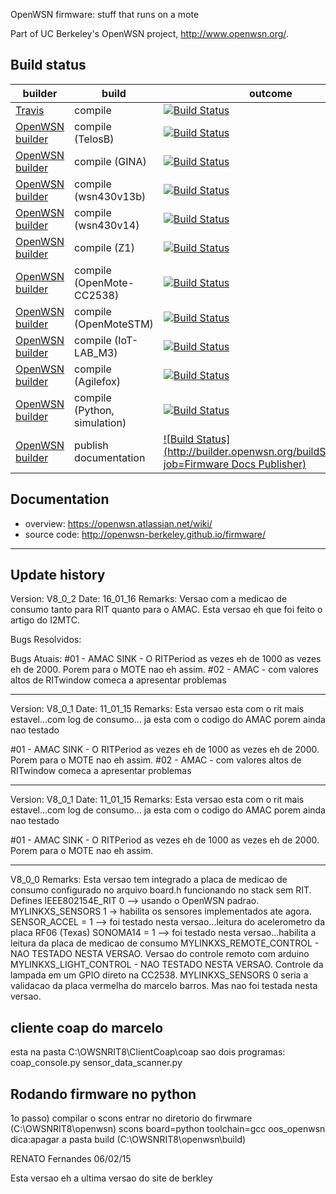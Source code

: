 OpenWSN firmware: stuff that runs on a mote

Part of UC Berkeley's OpenWSN project, http://www.openwsn.org/.

Build status
------------

|              builder                                                           |      build               | outcome
| ------------------------------------------------------------------------------ | ------------------------ | -------
| [Travis](https://travis-ci.org/openwsn-berkeley/openwsn-fw)                    | compile                  | [![Build Status](https://travis-ci.org/openwsn-berkeley/openwsn-fw.png?branch=develop)](https://travis-ci.org/openwsn-berkeley/openwsn-fw)
| [OpenWSN builder](http://builder.openwsn.org/job/Firmware%20TelosB/)           | compile (TelosB)         | [![Build Status](http://builder.openwsn.org/buildStatus/icon?job=Firmware%20TelosB)](http://builder.openwsn.org/job/Firmware%20TelosB/)
| [OpenWSN builder](http://builder.openwsn.org/job/Firmware%20GINA/)             | compile (GINA)           | [![Build Status](http://builder.openwsn.org/buildStatus/icon?job=Firmware%20GINA)](http://builder.openwsn.org/job/Firmware%20GINA/)
| [OpenWSN builder](http://builder.openwsn.org/job/Firmware%20wsn430v13b/)       | compile (wsn430v13b)     | [![Build Status](http://builder.openwsn.org/buildStatus/icon?job=Firmware%20wsn430v13b)](http://builder.openwsn.org/job/Firmware%20wsn430v13b/)
| [OpenWSN builder](http://builder.openwsn.org/job/Firmware%20wsn430v14/)        | compile (wsn430v14)      | [![Build Status](http://builder.openwsn.org/buildStatus/icon?job=Firmware%20wsn430v14)](http://builder.openwsn.org/job/Firmware%20wsn430v14/)
| [OpenWSN builder](http://builder.openwsn.org/job/Firmware%20Z1/)               | compile (Z1)             | [![Build Status](http://builder.openwsn.org/buildStatus/icon?job=Firmware%20Z1)](http://builder.openwsn.org/job/Firmware%20Z1/)
| [OpenWSN builder](http://builder.openwsn.org/job/Firmware%20OpenMote-CC2538/)  | compile (OpenMote-CC2538) | [![Build Status](http://builder.openwsn.org/buildStatus/icon?job=Firmware%20OpenMote-CC2538)](http://builder.openwsn.org/job/Firmware%20OpenMote-CC2538/)
| [OpenWSN builder](http://builder.openwsn.org/job/Firmware%20OpenMoteSTM/)      | compile (OpenMoteSTM)    | [![Build Status](http://builder.openwsn.org/buildStatus/icon?job=Firmware%20OpenMoteSTM)](http://builder.openwsn.org/job/Firmware%20OpenMoteSTM/)
| [OpenWSN builder](http://builder.openwsn.org/job/Firmware%20IoT-LAB_M3/)       | compile (IoT-LAB_M3)     | [![Build Status](http://builder.openwsn.org/buildStatus/icon?job=Firmware%20IoT-LAB_M3)](http://builder.openwsn.org/job/Firmware%20IoT-LAB_M3/)
| [OpenWSN builder](http://builder.openwsn.org/job/Firmware%20Agilefox/)         | compile (Agilefox)     | [![Build Status](http://builder.openwsn.org/buildStatus/icon?job=Firmware%20Agilefox)](http://builder.openwsn.org/job/Firmware%20Agilefox/)
| [OpenWSN builder](http://builder.openwsn.org/job/Firmware%20Python%20(simulation)/) | compile (Python, simulation) | [![Build Status](http://builder.openwsn.org/buildStatus/icon?job=Firmware%20Python%20(simulation))](http://builder.openwsn.org/job/Firmware%20Python%20(simulation)/)
| [OpenWSN builder](http://builder.openwsn.org/job/Firmware%20Docs%20Publisher/) | publish documentation    | [![Build Status](http://builder.openwsn.org/buildStatus/icon?job=Firmware Docs Publisher)](http://builder.openwsn.org/job/Firmware%20Docs%20Publisher/)

Documentation
-------------

- overview: https://openwsn.atlassian.net/wiki/
- source code: http://openwsn-berkeley.github.io/firmware/


------------------------------------------------------------------
Update history
-----------------------------------------------------------------
Version: V8_0_2
Date: 16_01_16
Remarks:
Versao com a medicao de consumo tanto para RIT quanto para o AMAC.
Esta versao eh que foi feito o artigo do I2MTC.

Bugs Resolvidos:

Bugs Atuais:
#01 - AMAC SINK - O RITPeriod as vezes eh de 1000 as vezes eh de 2000. 
      Porem para o MOTE nao eh assim.
#02 - AMAC - com valores altos de RITwindow comeca a apresentar problemas

-----------------------------------------------------------------
Version: V8_0_1
Date: 11_01_15
Remarks:
Esta versao esta com o rit mais estavel...com log de consumo...
ja esta com o codigo do AMAC porem ainda nao testado

#01 - AMAC SINK - O RITPeriod as vezes eh de 1000 as vezes eh de 2000. 
      Porem para o MOTE nao eh assim.
#02 - AMAC - com valores altos de RITwindow comeca a apresentar problemas

-----------------------------------------------------------------
Version: V8_0_1
Date: 11_01_15
Remarks:
Esta versao esta com o rit mais estavel...com log de consumo...
ja esta com o codigo do AMAC porem ainda nao testado

#01 - AMAC SINK - O RITPeriod as vezes eh de 1000 as vezes eh de 2000. 
      Porem para o MOTE nao eh assim.


-----------------------------------------------------------------
V8_0_0
Remarks:
Esta versao tem integrado a placa de medicao de consumo configurado no arquivo board.h
funcionando no stack sem RIT.
Defines IEEE802154E_RIT 0 --> usando o OpenWSN padrao.
MYLINKXS_SENSORS 1 -> habilita os sensores implementados ate agora.
SENSOR_ACCEL = 1 --> foi testado nesta versao...leitura do acelerometro da placa RF06 (Texas)
SONOMA14 = 1 --> foi testado nesta versao...habilita a leitura da placa de medicao de consumo
MYLINKXS_REMOTE_CONTROL - NAO TESTADO NESTA VERSAO. Versao do controle remoto com arduino
MYLINKXS_LIGHT_CONTROL - NAO TESTADO NESTA VERSAO. Controle da lampada em um GPIO direto na CC2538.
MYLINKXS_SENSORS 0 seria a validacao da placa vermelha do marcelo barros. Mas nao foi testada nesta versao.



cliente coap do marcelo
------------------------
esta na pasta C:\OWSNRIT8\ClientCoap\coap
sao dois programas:
coap_console.py
sensor_data_scanner.py


Rodando firmware no python
--------------------------
1o passo) compilar o scons
entrar no diretorio do firwmare (C:\OWSNRIT8\openwsn)
scons board=python toolchain=gcc oos_openwsn
dica:apagar a pasta build (C:\OWSNRIT8\openwsn\build)



RENATO Fernandes 06/02/15
  
Esta versao eh a ultima versao do site de berkley



